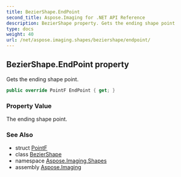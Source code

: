 ```yaml
---
title: BezierShape.EndPoint
second_title: Aspose.Imaging for .NET API Reference
description: BezierShape property. Gets the ending shape point
type: docs
weight: 40
url: /net/aspose.imaging.shapes/beziershape/endpoint/
---
```

## BezierShape.EndPoint property

Gets the ending shape point.

```csharp
public override PointF EndPoint { get; }
```

### Property Value

The ending shape point.

### See Also

* struct [PointF](../../../aspose.imaging/pointf/)
* class [BezierShape](../)
* namespace [Aspose.Imaging.Shapes](../../beziershape/)
* assembly [Aspose.Imaging](../../../)


